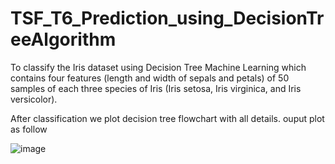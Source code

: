 # TSF_T6_Prediction_using_DecisionTreeAlgorithm
To classify  the Iris dataset  using Decision Tree Machine Learning which contains four features (length and width of sepals and petals) of 50 samples of each  three species of Iris (Iris setosa, Iris virginica, and Iris versicolor).

 After classification we plot decision tree flowchart with all details. ouput plot as follow
 
 ![image](https://user-images.githubusercontent.com/74374493/125199795-939d0100-e285-11eb-82cf-beebf7925d3f.png)

